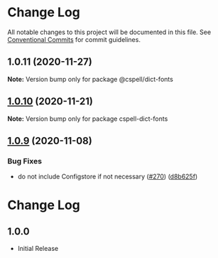 # Change Log

All notable changes to this project will be documented in this file.
See [Conventional Commits](https://conventionalcommits.org) for commit guidelines.

## 1.0.11 (2020-11-27)

**Note:** Version bump only for package @cspell/dict-fonts





## [1.0.10](https://github.com/streetsidesoftware/cspell-dicts/compare/cspell-dict-fonts@1.0.9...cspell-dict-fonts@1.0.10) (2020-11-21)

**Note:** Version bump only for package cspell-dict-fonts

## [1.0.9](https://github.com/streetsidesoftware/cspell-dicts/compare/cspell-dict-fonts@1.0.8...cspell-dict-fonts@1.0.9) (2020-11-08)

### Bug Fixes

- do not include Configstore if not necessary ([#270](https://github.com/streetsidesoftware/cspell-dicts/issues/270)) ([d8b625f](https://github.com/streetsidesoftware/cspell-dicts/commit/d8b625f2f42d5cc6c4a9390216ac1e5037886e44))

# Change Log

## 1.0.0

- Initial Release
